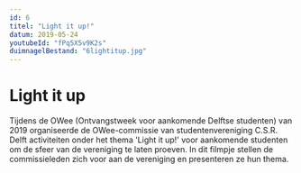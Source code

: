 ```yaml
---
id: 6
titel: "Light it up!"
datum: 2019-05-24
youtubeId: "fPq5X5v9K2s"
duimnagelBestand: "6lightitup.jpg"
---
```


# Light it up

Tijdens de OWee (Ontvangstweek voor aankomende Delftse studenten) van 2019 organiseerde de OWee-commissie van studentenvereniging C.S.R. Delft activiteiten onder het thema 'Light it up!' voor aankomende studenten om de sfeer van de vereniging te laten proeven. In dit filmpje stellen de commissieleden zich voor aan de vereniging en presenteren ze hun thema.
